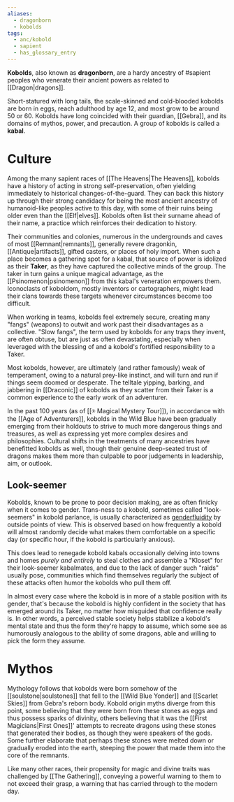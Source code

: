 ```yaml
---
aliases:
  - dragonborn
  - kobolds
tags:
  - anc/kobold
  - sapient
  - has_glossary_entry
---
```

**Kobolds**, also known as **dragonborn**, are a hardy ancestry of #sapient peoples who venerate their ancient powers as related to [[Dragon|dragons]]. 

Short-statured with long tails, the scale-skinned and cold-blooded kobolds are born in eggs, reach adulthood by age 12, and most grow to be around 50 or 60. Kobolds have long coincided with their guardian, [[Gebra]], and its domains of mythos, power, and precaution. A group of kobolds is called a **kabal**.

# Culture

Among the many sapient races of [[The Heavens|The Heavens]], kobolds have a history of acting in strong self-preservation, often yielding immediately to historical changes-of-the-guard. They can back this history up through their strong candidacy for being the most ancient ancestry of humanoid-like peoples active to this day, with some of their ruins being older even than the [[Elf|elves]]. Kobolds often list their surname ahead of their name, a practice which reinforces their dedication to history.

Their communities and colonies, numerous in the undergrounds and caves of most [[Remnant|remnants]], generally revere dragonkin, [[Antique|artifacts]], gifted casters, or places of holy import. When such a place becomes a gathering spot for a kabal, that source of power is idolized as their **Taker**, as they have captured the collective minds of the group. The taker in turn gains a unique magical advantage, as the [[Psinomenon|psinomenon]] from this kabal's veneration empowers them. Iconoclasts of koboldom, mostly inventors or cartographers, might lead their clans towards these targets whenever circumstances become too difficult. 

When working in teams, kobolds feel extremely secure, creating many "fangs" (weapons) to outwit and work past their disadvantages as a collective. "Slow fangs", the term used by kobolds for any traps they invent, are often obtuse, but are just as often devastating, especially when leveraged with the blessing of and a kobold's fortified responsibility to a Taker. 

Most kobolds, however, are ultimately (and rather famously) weak of temperament, owing to a natural prey-like instinct, and will turn and run if things seem doomed or desperate. The telltale yipping, barking, and jabbering in [[Draconic]] of kobolds as they scatter from their Taker is a common experience to the early work of an adventurer.

In the past 100 years (as of [[⍟ Magical Mystery Tour]]), in accordance with the [[Age of Adventurers]], kobolds in the Wild Blue have been gradually emerging from their holdouts to strive to much more dangerous things and treasures, as well as expressing yet more complex desires and philosophies. Cultural shifts in the treatments of many ancestries have benefitted kobolds as well,  though their genuine deep-seated trust of dragons makes them more than culpable to poor judgements in leadership, aim, or outlook.

## Look-seemer
Kobolds, known to be prone to poor decision making, are as often finicky when it comes to gender. Trans-ness to a kobold, sometimes called "look-seemers" in kobold parlance, is usually characterized as [genderfluidity](https://en.wikipedia.org/wiki/Gender_fluidity) by outside points of view. This is observed based on how frequently a kobold will almost randomly decide what makes them comfortable on a specific day (or specific hour, if the kobold is particularly anxious).

This does lead to renegade kobold kabals occasionally delving into towns and homes *purely and entirely* to steal clothes and assemble a "Kloset" for their look-seemer kabalmates, and due to the lack of danger such "raids" usually pose, communities which find themselves regularly the subject of these attacks often humor the kobolds who pull them off.

In almost every case where the kobold is in more of a stable position with its gender, that's because the kobold is highly confident in the society that has emerged around its Taker, no matter how misguided that confidence really is. In other words, a perceived stable society helps stabilize a kobold's mental state and thus the form they're happy to assume, which some see as humorously analogous to the ability of some dragons, able and willing to pick the form they assume.


# Mythos
Mythology follows that kobolds were born somehow of the [[soulstone|soulstones]] that fell to the [[Wild Blue Yonder]] and [[Scarlet Skies]] from Gebra's reborn body. Kobold origin myths diverge from this point, some believing that they were born from these stones as eggs and thus possess sparks of divinity, others believing that it was the [[First Magicians|First Ones]]' attempts to recreate dragons using these stones that generated their bodies, as though they were speakers of the gods. Some further elaborate that perhaps these stones were melted down or gradually eroded into the earth, steeping the power that made them into the core of the remnants. 

Like many other races, their propensity for magic and divine traits was challenged by [[The Gathering]], conveying a powerful warning to them to not exceed their grasp, a warning that has carried through to the modern day. 